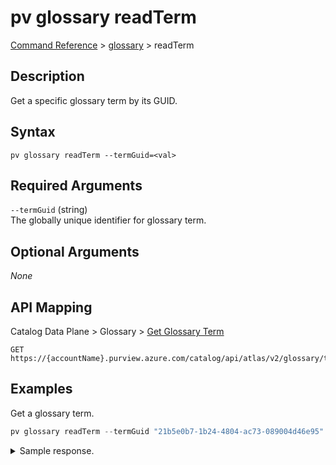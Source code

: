 # pv glossary readTerm
[Command Reference](../../../README.md#command-reference) > [glossary](./main.md) > readTerm

## Description
Get a specific glossary term by its GUID.

## Syntax
```
pv glossary readTerm --termGuid=<val>
```

## Required Arguments
`--termGuid` (string)  
The globally unique identifier for glossary term.

## Optional Arguments
*None*

## API Mapping
Catalog Data Plane > Glossary > [Get Glossary Term](https://docs.microsoft.com/en-us/rest/api/purview/catalogdataplane/glossary/get-glossary-term)
```
GET https://{accountName}.purview.azure.com/catalog/api/atlas/v2/glossary/term/{termGuid}
```

## Examples
Get a glossary term.
```powershell
pv glossary readTerm --termGuid "21b5e0b7-1b24-4804-ac73-089004d46e95"
```

<details><summary>Sample response.</summary>
<p>

```json
{
    "abbreviation": "AMH",
    "anchor": {
        "glossaryGuid": "f2307f48-5834-4709-be85-02f3aea5d149",
        "relationGuid": "5a1caddc-5401-4b9f-96b1-6f87b9e8583e"
    },
    "createTime": 1642161716110,
    "createdBy": "d8a669d2-5a08-4fb6-b169-0ba162ae7fbd",
    "guid": "21b5e0b7-1b24-4804-ac73-089004d46e95",
    "lastModifiedTS": "1",
    "longDescription": "An adjustment is applied so that overlapping time is not double-counted when a person has overlapping meeting hours. For example, a person with non-declined meeting requests from 2:00 to 3:00 PM and 2:30 to 3:30 PM would yield 1.5 adjusted meeting hours.",
    "name": "Workplace Analytics_Adjusted meeting hours",
    "qualifiedName": "Workplace Analytics_Adjusted meeting hours@Glossary",
    "resources": [
        {
            "displayName": "Workspace Analytics",
            "url": "https://docs.microsoft.com/en-us/workplace-analytics/use/glossary"
        }
    ],
    "status": "Draft",
    "updateTime": 1642161716110,
    "updatedBy": "d8a669d2-5a08-4fb6-b169-0ba162ae7fbd"
}
```
</p>
</details>